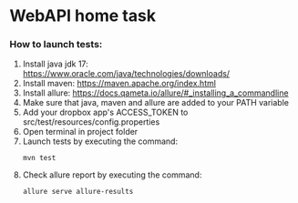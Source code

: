 # WebAPI home task

<h3> How to launch tests: </h3>

1. Install java jdk 17: https://www.oracle.com/java/technologies/downloads/
2. Install maven: https://maven.apache.org/index.html
3. Install allure: https://docs.qameta.io/allure/#_installing_a_commandline
4. Make sure that java, maven and allure are added to your PATH variable
5. Add your dropbox app's ACCESS_TOKEN to src/test/resources/config.properties
6. Open terminal in project folder
7. Launch tests by executing the command:
    ```
    mvn test
    ```
8. Check allure report by executing the command:
    ```
    allure serve allure-results
    ```